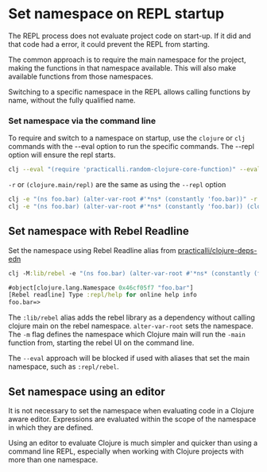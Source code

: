 # Set namespace on REPL startup
The REPL process does not evaluate project code on start-up.  If it did and that code had a error, it could prevent the REPL from starting.

The common approach is to require the main namespace for the project, making the functions in that namespace available.  This will also make available functions from those namespaces.

Switching to a specific namespace in the REPL allows calling functions by name, without the fully qualified name.


### Set namespace via the command line
To require and switch to a namespace on startup, use the `clojure` or `clj` commands with the --eval option to run the specific commands.  The --repl option will ensure the repl starts.

```bash
clj --eval "(require 'practicalli.random-clojure-core-function)" --eval "(in-ns 'practicalli.random-clojure-core-function)" --repl
```


`-r` or `(clojure.main/repl)` are the same as using the `--repl` option

```bash
clj -e "(ns foo.bar) (alter-var-root #'*ns* (constantly 'foo.bar))" -r
clj -e "(ns foo.bar) (alter-var-root #'*ns* (constantly 'foo.bar)) (clojure.main/repl)"
```


## Set namespace with Rebel Readline
Set the namespace using Rebel Readline alias from [practicalli/clojure-deps-edn](/clojure/clojure-cli/install/community-tools.md)

```clojure
clj -M:lib/rebel -e "(ns foo.bar) (alter-var-root #'*ns* (constantly (find-ns 'foo.bar)))" -m rebel-readline.main

#object[clojure.lang.Namespace 0x46cf05f7 "foo.bar"]
[Rebel readline] Type :repl/help for online help info
foo.bar=>
```

The `:lib/rebel` alias adds the rebel library as a dependency without calling clojure main on the rebel namespace.  `alter-var-root` sets the namespace. The `-m` flag defines the namespace which Clojure main will run the `-main` function from, starting the rebel UI on the command line.

The `--eval` approach will be blocked if used with aliases that set the main namespace, such as `:repl/rebel`.


## Set namespace using an editor
It is not necessary to set the namespace when evaluating code in a Clojure aware editor.  Expressions are evaluated within the scope of the namespace in which they are defined.

Using an editor to evaluate Clojure is much simpler and quicker than using a command line REPL, especially when working with Clojure projects with more than one namespace.


<!-- ## Changing Namespaces using `dev/user.clj` -->
<!-- I am not sure it did in Leiningen projects either... -->
<!-- When using the REPL directly it can be changed into a specific namespace using the `in-ns` function. -->

<!-- Changing to the project namespace allows the `-main` namespace to be called -->
<!-- ```clojure -->
<!-- (ns user -->
<!--   :require [practicalli.project-namespace]) -->

<!-- (in-ns 'practicalli.project-namespace) -->

<!-- (-main) -->
<!-- ``` -->
